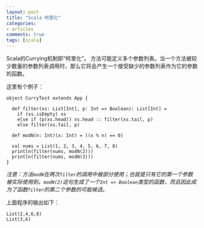 ```yaml
---
layout: post
title: "Scala 柯里化"
categories:
- articles
comments: true
tags: [scala]
---
```


Scala的Currying机制即“柯里化”。
方法可能定义多个参数列表。当一个方法被较少数量的参数列表调用时，那么它将会产生一个接受缺少的参数列表作为它的参数的函数。

这里有个例子：

    object CurryTest extends App {
    
      def filter(xs: List[Int], p: Int => Boolean): List[Int] =
        if (xs.isEmpty) xs
        else if (p(xs.head)) xs.head :: filter(xs.tail, p)
        else filter(xs.tail, p)
    
      def modN(n: Int)(x: Int) = ((x % n) == 0)
    
      val nums = List(1, 2, 3, 4, 5, 6, 7, 8)
      println(filter(nums, modN(2)))
      println(filter(nums, modN(3)))
    }

_注意：方法`modN`在两次`filter`的调用中被部分使用；也就是只有它的第一个参数被实际使用到。`modN(2)`这句生成了一个`Int => Boolean`类型的函数，而且因此成为了函数`filter`的第二个参数的可能候选。_

上面程序的输出如下：

    List(2,4,6,8)
    List(3,6)
